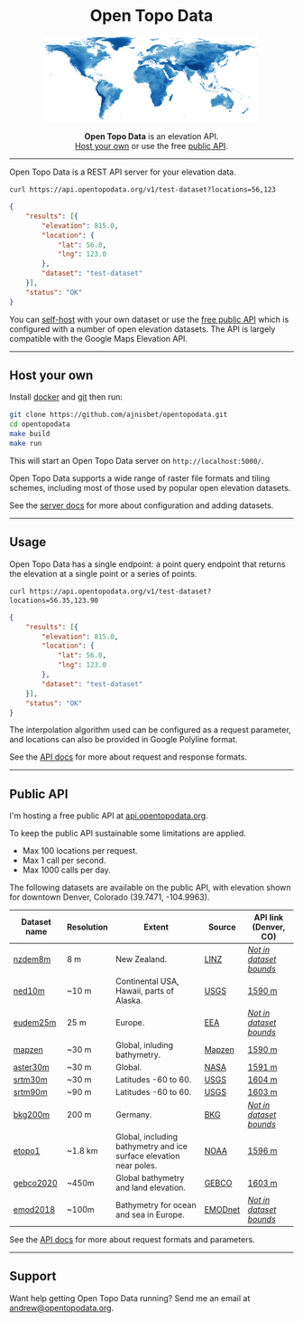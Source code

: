<h1 style="text-align:center">Open Topo Data</h1>

<p style="text-align:center">
  <img width="378" hight="153" src="/img/elevation-land.png" alt="Open Topo Data">
</p>

<p style="text-align:center">
	<strong>Open Topo Data</strong> is an elevation API.<br> <a href="#host-your-own">Host your own</a> or use the free <a href="#public-api">public API</a>.
</p>

---

Open Topo Data is a REST API server for your elevation data.

```
curl https://api.opentopodata.org/v1/test-dataset?locations=56,123
```

```json
{
    "results": [{
        "elevation": 815.0,
        "location": {
            "lat": 56.0,
            "lng": 123.0
        },
        "dataset": "test-dataset"
    }],
    "status": "OK"
}
```

You can [self-host](server.md) with your own dataset or use the [free public API](#public-api) which is configured with a number of open elevation datasets. The API is largely compatible with the Google Maps Elevation API.

---

## Host your own

Install [docker](https://docs.docker.com/install/) and [git](https://git-scm.com/book/en/v2/Getting-Started-Installing-Git) then run:

```bash
git clone https://github.com/ajnisbet/opentopodata.git
cd opentopodata
make build
make run
```

This will start an Open Topo Data server on `http://localhost:5000/`.


Open Topo Data supports a wide range of raster file formats and tiling schemes, including most of those used by popular open elevation datasets.

See the [server docs](server.md) for more about configuration and adding datasets.

---

## Usage

Open Topo Data has a single endpoint: a point query endpoint that returns the elevation at a single point or a series of points.


```
curl https://api.opentopodata.org/v1/test-dataset?locations=56.35,123.90
```

```json
{
    "results": [{
        "elevation": 815.0,
        "location": {
            "lat": 56.0,
            "lng": 123.0
        },
        "dataset": "test-dataset"
    }],
    "status": "OK"
}
```

The interpolation algorithm used can be configured as a request parameter, and locations can also be provided in Google Polyline format.


See the [API docs](api.md) for more about request and response formats.

---

## Public API

I'm hosting a free public API at [api.opentopodata.org](https://api.opentopodata.org).

To keep the public API sustainable some limitations are applied.

* Max 100 locations per request.
* Max 1 call per second.
* Max 1000 calls per day.


The following datasets are available on the public API, with elevation shown for downtown Denver, Colorado (39.7471,&nbsp;-104.9963).


<table>
	<thead>
		<tr>
			<th>Dataset name</th>
			<th>Resolution</th>
			<th>Extent</th>
			<th>Source</th>
			<th>API link (Denver, CO)</th>
		</tr>
	</thead>
	<tbody >
		<tr>
			<td><a href="/datasets/nzdem/">nzdem8m</a></td>
			<td>8&nbsp;m</td>
			<td>New Zealand.</td>
			<td><a href="https://data.linz.govt.nz/layer/51768-nz-8m-digital-elevation-model-2012/">LINZ</a></td>
			<td><a href="https://api.opentopodata.org/v1/nzdem?locations=39.747114,-104.996334"><em>Not in dataset bounds</em></a></td>
		</tr>
		<tr>
			<td><a href="/datasets/ned/">ned10m</a></td>
			<td>~10&nbsp;m</td>
			<td>Continental USA, Hawaii, parts of Alaska.</td>
			<td><a href="https://www.sciencebase.gov/catalog/item/4f70aa9fe4b058caae3f8de5">USGS</a></td>
			<td><a href="https://api.opentopodata.org/v1/ned10m?locations=39.747114,-104.996334">1590&nbsp;m</a></td>
		</tr>
		<tr>
			<td><a href="/datasets/eudem/">eudem25m</a></td>
			<td>25&nbsp;m</td>
			<td>Europe.</td>
			<td><a href="https://www.eea.europa.eu/data-and-maps/data/copernicus-land-monitoring-service-eu-dem">EEA</a></td>
			<td><a href="https://api.opentopodata.org/v1/eudem25m?locations=39.747114,-104.996334"><em>Not in dataset bounds</em></a></td>
		</tr>
		<tr>
			<td><a href="/datasets/mapzen/">mapzen</a></td>
			<td>~30&nbsp;m</td>
			<td>Global, inluding bathymetry.</td>
			<td><a href="https://github.com/tilezen/joerd/tree/master/docs">Mapzen</a></td>
			<td><a href="https://api.opentopodata.org/v1/mapzen?locations=39.747114,-104.996334">1590&nbsp;m</a></td>
		</tr>
		<tr>
			<td><a href="/datasets/aster/">aster30m</a></td>
			<td>~30&nbsp;m</td>
			<td>Global.</td>
			<td><a href="https://asterweb.jpl.nasa.gov/gdem.asp">NASA</a></td>
			<td><a href="https://api.opentopodata.org/v1/aster30m?locations=39.747114,-104.996334">1591&nbsp;m</a></td>
		</tr>
		<tr>
			<td><a href="/datasets/srtm/">srtm30m</a></td>
			<td>~30&nbsp;m</td>
			<td>Latitudes -60 to 60.</td>
			<td><a href="https://lpdaac.usgs.gov/products/srtmgl1v003/">USGS</a></td>
			<td><a href="https://api.opentopodata.org/v1/srtm30m?locations=39.747114,-104.996334">1604&nbsp;m</a></td>
		</tr>
		<tr>
			<td><a href="/datasets/srtm/">srtm90m</a></td>
			<td>~90&nbsp;m</td>
			<td>Latitudes -60 to 60.</td>
			<td><a href="https://lpdaac.usgs.gov/products/srtmgl3v003/">USGS</a></td>
			<td><a href="https://api.opentopodata.org/v1/srtm90m?locations=39.747114,-104.996334">1603&nbsp;m</a></td>
		</tr>
		<tr>
			<td><a href="/datasets/bkg/">bkg200m</a></td>
			<td>200&nbsp;m</td>
			<td>Germany.</td>
			<td><a href="https://www.bkg.bund.de/">BKG</a></td>
			<td><a href="https://api.opentopodata.org/v1/bkg200m?locations=39.747114,-104.996334"><em>Not in dataset bounds</em></a></td>
		</tr>
		<tr>
			<td><a href="/datasets/etopo1/">etopo1</a></td>
			<td>~1.8&nbsp;km</td>
			<td>Global, including bathymetry and ice surface elevation near poles.</td>
			<td><a href="https://www.ngdc.noaa.gov/mgg/global/">NOAA</a></td>
			<td><a href="https://api.opentopodata.org/v1/etopo1?locations=39.747114,-104.996334">1596&nbsp;m</a></td>
		</tr>
		<tr>
			<td><a href="/datasets/gebco2020/">gebco2020</a></td>
			<td>~450m</td>
			<td>Global bathymetry and land elevation.</td>
			<td><a href="https://www.gebco.net/data_and_products/gridded_bathymetry_data/">GEBCO</a></td>
			<td><a href="https://api.opentopodata.org/v1/gebco2020?locations=39.747114,-104.996334">1603&nbsp;m</a></td>
		</tr>
		<tr>
			<td><a href="/datasets/emod2018/">emod2018</a></td>
			<td>~100m</td>
			<td>Bathymetry for ocean and sea in Europe.</td>
			<td><a href="https://www.emodnet-bathymetry.eu/data-products">EMODnet</a></td>
			<td><a href="https://api.opentopodata.org/v1/emod2018?locations=39.747114,-104.996334"><em>Not in dataset bounds</em></a></td>
		</tr>
	</tbody>
</table>


See the [API docs](api.md) for more about request formats and parameters.


---

## Support

Want help getting Open Topo Data running? Send me an email at [andrew@opentopodata.org](mailto:andrew@opentopodata.org).


